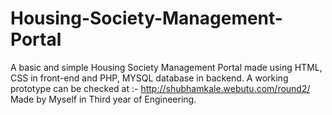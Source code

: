 # Housing-Society-Management-Portal
A basic and simple Housing Society Management Portal made using HTML, CSS in front-end and PHP, MYSQL database in backend. 
A working prototype can be checked at :- http://shubhamkale.webutu.com/round2/
Made by Myself in Third year of Engineering.

